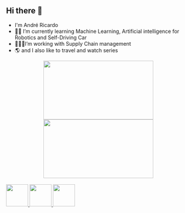 ## Hi there 👋

- I'm André Ricardo
- 🌱🚎 I’m currently learning Machine Learning, Artificial intelligence for Robotics and Self-Driving Car
- 👨🏼‍💼I’m working with Supply Chain management
- 🌎 and I also like to travel and watch series


<div align="center">
  <a href="https://github.com/Dedeco1225">
  <img height="160em" width="300" src="https://github-readme-stats.vercel.app/api?username=Dedeco1225&show_icons=true&theme=dark&include_all_commits=true&count_private=true"/>
  <img height="160em" width="300"src="https://github-readme-stats.vercel.app/api/top-langs/?username=Dedeco1225&layout=compact&langs_count=7&theme=dark"/>
</div>
  
<div style="display: inline_block"><br>
 
  <img height="60" width="60" src="https://cdn.jsdelivr.net/gh/devicons/devicon/icons/jupyter/jupyter-original-wordmark.svg" />
  <img height="60" width="60" src="https://cdn.jsdelivr.net/gh/devicons/devicon/icons/python/python-original.svg" />
  <img height="60" width="60" src="https://cdn.jsdelivr.net/gh/devicons/devicon/icons/anaconda/anaconda-original.svg" />
</div>
  
##
  

<!--
**Dedeco1225/Dedeco1225** is a ✨ _special_ ✨ repository because its `README.md` (this file) appears on your GitHub profile.

Here are some ideas to get you started:

- 🔭 I’m currently working on ...
- 🌱 I’m currently learning ...
- 👯 I’m looking to collaborate on ...
- 🤔 I’m looking for help with ...
- 💬 Ask me about ...
- 📫 How to reach me: ...
- 😄 Pronouns: ...
- ⚡ Fun fact: ...
-->

